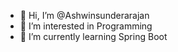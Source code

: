 - 👋 Hi, I’m @Ashwinsunderarajan
- 👀 I’m interested in Programming
- 🌱 I’m currently learning Spring Boot

<!---
Ashwinsunderarajan/Ashwinsunderarajan is a ✨ special ✨ repository because its `README.md` (this file) appears on your GitHub profile.
You can click the Preview link to take a look at your changes.
--->
